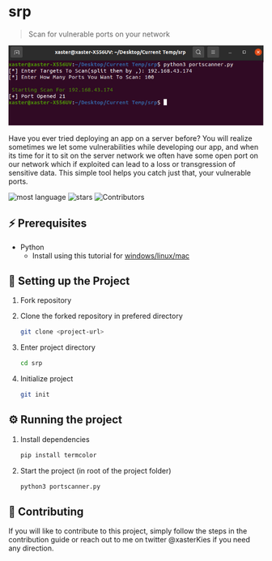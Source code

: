 # srp

> Scan for vulnerable ports on your network

![Alt text](./srp.png "srp")

Have you ever tried deploying an app on a server before? You will realize sometimes we let some vulnerabilities while developing our app, and when its time for it to sit on the server network we often have some open port on our network which if exploited can lead to a loss or transgression of sensitive data. This simple tool helps you catch just that, your vulnerable ports.  

![most language](https://img.shields.io/github/languages/top/xasterKies/srp?color=green&style=for-the-badge)
![stars](https://img.shields.io/github/stars/xasterKies/srp?color=green&style=for-the-badge)
![Contributors](https://img.shields.io/github/contributors/xasterKies/srp?color=green&style=for-the-badge)




## ⚡ Prerequisites

- Python
  - Install using this tutorial for [windows/linux/mac](https://www.python.org/downloads/) 


## 🔧 Setting up the Project

1. Fork repository

2. Clone the forked repository in prefered directory

   ```bash
   git clone <project-url>
   ```

3. Enter project directory
  
   ```bash
   cd srp
   ```

4. Initialize project

   ```bash
   git init
   ```

## ⚙️ Running the project

1. Install dependencies

    ```bash
    pip install termcolor
    ```

2. Start the project (in root of the project folder)

   ```bash
   python3 portscanner.py
   ```


## 🤝 Contributing
If you will like to contribute to this project, simply follow the steps in the contribution guide or reach out to me on twitter @xasterKies if you need any direction.

